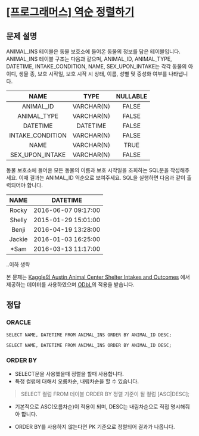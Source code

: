 # [\[프로그래머스\] 역순 정렬하기](https://programmers.co.kr/learn/courses/30/lessons/59035)

## 문제 설명
ANIMAL_INS 테이블은 동물 보호소에 들어온 동물의 정보를 담은 테이블입니다. ANIMAL_INS 테이블 구조는 다음과 같으며, ANIMAL_ID, ANIMAL_TYPE, DATETIME, INTAKE_CONDITION, NAME, SEX_UPON_INTAKE는 각각 동물의 아이디, 생물 종, 보호 시작일, 보호 시작 시 상태, 이름, 성별 및 중성화 여부를 나타냅니다.

| NAME | TYPE | NULLABLE |
| :---: | :---: | :---: |
| ANIMAL_ID | VARCHAR(N) | FALSE |
| ANIMAL_TYPE | VARCHAR(N) | FALSE |
| DATETIME | DATETIME | FALSE |
| INTAKE_CONDITION | VARCHAR(N) | FALSE |
| NAME | VARCHAR(N) | TRUE | 
| SEX_UPON_INTAKE | VARCHAR(N) | FALSE |

동물 보호소에 들어온 모든 동물의 이름과 보호 시작일을 조회하는 SQL문을 작성해주세요. 이때 결과는 ANIMAL_ID 역순으로 보여주세요. SQL을 실행하면 다음과 같이 출력되어야 합니다.

NAME | DATETIME
:---: | :---:
Rocky | 2016-06-07 09:17:00
Shelly | 2015-01-29 15:01:00
Benji | 2016-04-19 13:28:00
Jackie | 2016-01-03 16:25:00
*Sam | 2016-03-13 11:17:00
..이하 생략

본 문제는 [Kaggle의 Austin Animal Center Shelter Intakes and Outcomes](https://www.kaggle.com/aaronschlegel/austin-animal-center-shelter-intakes-and-outcomes)
에서 제공하는 데이터를 사용하였으며 [ODbL](https://opendatacommons.org/licenses/odbl/1-0/)의 적용을 받습니다.

## 정답

### ORACLE
```oracle
SELECT NAME, DATETIME FROM ANIMAL_INS ORDER BY ANIMAL_ID DESC;
```

```mysql
SELECT NAME, DATETIME FROM ANIMAL_INS ORDER BY ANIMAL_ID DESC;
```

### ORDER BY
- SELECT문을 사용했을때 정렬을 할때 사용합니다.
- 특정 컬럼에 대해서 오름차순, 내림차순을 할 수 있습니다.

> SELECT 컬럼 FROM 테이블 ORDER BY 정렬 기준이 될 컬럼 [ASC|DESC];

- 기본적으로 ASC(오름차순)이 적용이 되며, DESC는 내림차순으로 직접 명시해줘야 합니다.

- ORDER BY를 사용하지 않는다면 PK 기준으로 정렬되어 결과가 나옵니다.

